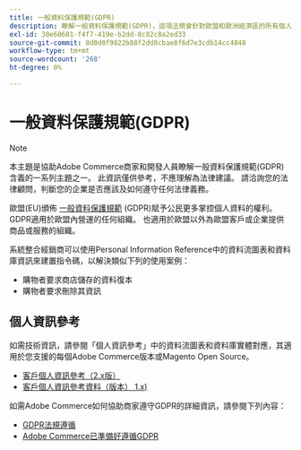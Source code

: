 ```yaml
---
title: 一般資料保護規範(GDPR)
description: 瞭解一般資料保護規範(GDPR)，這項法規會針對歐盟和歐洲經濟區的所有個人監管資料保護和隱私權。
exl-id: 30e60601-f4f7-419e-b2dd-8c82c8a2ed33
source-git-commit: 8d0d8f9822b88f2dd8cbae8f6d7e3cdb14cc4848
workflow-type: tm+mt
source-wordcount: '268'
ht-degree: 0%

---
```


# 一般資料保護規範(GDPR)

>[!NOTE]
>
>本主題是協助Adobe Commerce商家和開發人員瞭解一般資料保護規範(GDPR)含義的一系列主題之一。 此資訊僅供參考，不應理解為法律建議。 請洽詢您的法律顧問，判斷您的企業是否應該及如何遵守任何法律義務。

歐盟(EU)頒佈 [一般資料保護規範](https://ec.europa.eu/info/law/law-topic/data-protection_en) (GDPR)賦予公民更多掌控個人資料的權利。 GDPR適用於歐盟內營運的任何組織。 也適用於歐盟以外為歐盟客戶或企業提供商品或服務的組織。

系統整合經銷商可以使用Personal Information Reference中的資料流圖表和資料庫資訊來建置指令碼，以解決類似下列的使用案例：

- 購物者要求商店儲存的資料復本
- 購物者要求刪除其資訊

## 個人資訊參考

如需技術資訊，請參閱「個人資訊參考」中的資料流圖表和資料庫實體對應，其適用於您支援的每個Adobe Commerce版本或Magento Open Source。

- [客戶個人資訊參考（2.x版）](data-m2.md)
- [客戶個人資訊參考資料（版本） 1.x)](data-m1.md)

如需Adobe Commerce如何協助商家遵守GDPR的詳細資訊，請參閱下列內容：

- [GDPR法規遵循](https://experienceleague.adobe.com/docs/commerce-admin/start/compliance/privacy/compliance-gdpr.html)
- [Adobe Commerce已準備好遵循GDPR](https://business.adobe.com/privacy/general-data-protection-regulation.html)
